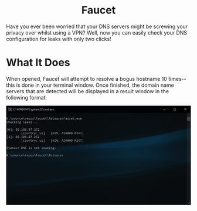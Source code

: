 <h1 align="center">Faucet</h1>
Have you ever been worried that your DNS servers might be screwing your privacy over whilst using a VPN? Well, now you can easily check your DNS configuration for leaks with only two clicks!

<br/>

# What It Does
When opened, Faucet will attempt to resolve a bogus hostname 10 times--this is done in your terminal window. Once finished, the domain name servers that are detected will be displayed in a result window in the following format:

<img src="images/image.png">
